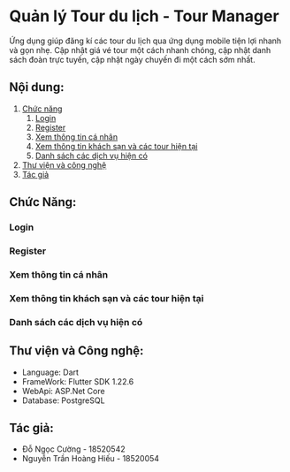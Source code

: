# Quản lý Tour du lịch - Tour Manager
Ứng dụng giúp đăng kí các tour du lịch qua ứng dụng mobile tiện lợi nhanh và gọn nhẹ.
Cập nhật giá vé tour một cách nhanh chóng, cập nhật danh sách đoàn trực tuyến, cập nhật ngày chuyến đi một cách sớm nhất.


## Nội dung:
1. [Chức năng](#chức-năng)
    1. [Login](#login)
    1. [Register](#register)
    1. [Xem thông tin cá nhân](#xem-thông-tin-cá-nhân)
    1. [Xem thông tin khách sạn và các tour hiện tại](#xem-thông-tin-khách-sạn-và-các-tour-hiện-tại) 
    1. [Danh sách các dịch vụ hiện có](#danh-sách-các-dịch-vụ-hiện-có)
1. [Thư viện và công nghệ](#thư-viện-và-công-nghệ)
1. [Tác giả](#tác-giả)

## Chức Năng:

### Login

### Register

### Xem thông tin cá nhân

### Xem thông tin khách sạn và các tour hiện tại

### Danh sách các dịch vụ hiện có

## Thư viện và Công nghệ:
- Language: Dart 
- FrameWork: Flutter SDK 1.22.6
- WebApi: ASP.Net Core
- Database: PostgreSQL

## Tác giả: 

- Đỗ Ngọc Cường - 18520542
- Nguyễn Trần Hoàng Hiếu - 18520054
